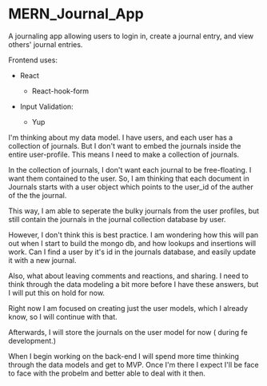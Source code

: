 # MERN_Journal_App
A journaling app allowing users to login in, create a journal entry, and view others' journal entries.


Frontend uses:

- React
    - React-hook-form

- Input Validation:
    - Yup




I'm thinking about my data model. I have users, and each user has a collection of journals. But I don't want to embed the journals inside the entire user-profile. This means I need to make a collection of journals.

In the collection of journals, I don't want each journal to be free-floating. I want them contained to the user. So, I am thinking that each document in Journals starts with a user object which points to the user_id of the auther of the the journal. 

This way, I am able to seperate the bulky journals from the user profiles, but still contain the journals in the journal collection database by user. 

However, I don't think this is best practice. I am wondering how this will pan out when I start to build the mongo db, and how lookups and insertions will work. Can I find a user by it's id in the journals database, and easily update it with a new journal. 

Also, what about leaving comments and reactions, and sharing. I need to think through the data modeling a bit more before I have these answers, but I will put this on hold for now. 

Right now I am focused on creating just the user models, which I already know, so I will continue with that.

Afterwards, I will store the journals on the user model for now ( during fe development.)

When I begin working on the back-end I will spend more time thinking through the data models and get to MVP. Once I'm there I expect I'll be face to face with the probelm and better able to deal with it then. 
